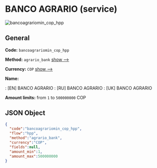 
# BANCO AGRARIO (service) 
![bancoagrariomin_cop_hpp](https://static.openfintech.io/payment_methods/bancoagrariomin_cop_hpp/logo.svg?w=400&c=v0.59.26#w200)  

## General 
 
**Code:** `bancoagrariomin_cop_hpp` 
 
**Method:** `agrario_bank` 
 [show -->](/payment-methods/agrario_bank/) 
 
**Currency:** `COP` [show -->](/currencies/COP/) 
 
**Name:** 
 
:	[EN] BANCO AGRARIO 
:	[RU] BANCO AGRARIO 
:	[UK] BANCO AGRARIO 
 
**Amount limits:** from `1` to `500000000` COP 

## JSON Object 

```json
{
  "code":"bancoagrariomin_cop_hpp",
  "flow":"hpp",
  "method":"agrario_bank",
  "currency":"COP",
  "fields":null,
  "amount_min":1,
  "amount_max":500000000
}
```  
